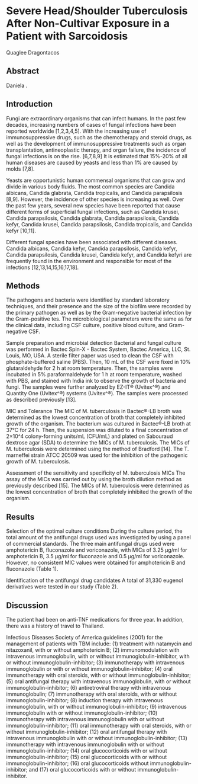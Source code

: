 # Severe Head/Shoulder Tuberculosis After Non-Cultivar Exposure in a Patient with Sarcoidosis
Quaglee Dragontacos


## Abstract
Daniela .


## Introduction
Fungi are extraordinary organisms that can infect humans. In the past few decades, increasing numbers of cases of fungal infections have been reported worldwide [1,2,3,4,5]. With the increasing use of immunosuppressive drugs, such as the chemotherapy and steroid drugs, as well as the development of immunosuppressive treatments such as organ transplantation, antineoplastic therapy, and organ failure, the incidence of fungal infections is on the rise. [6,7,8,9] It is estimated that 15%-20% of all human diseases are caused by yeasts and less than 1% are caused by molds [7,8].

Yeasts are opportunistic human commensal organisms that can grow and divide in various body fluids. The most common species are Candida albicans, Candida glabrata, Candida tropicalis, and Candida parapsilosis [8,9]. However, the incidence of other species is increasing as well. Over the past few years, several new species have been reported that cause different forms of superficial fungal infections, such as Candida krusei, Candida parapsilosis, Candida glabrata, Candida parapsilosis, Candida kefyr, Candida krusei, Candida parapsilosis, Candida tropicalis, and Candida kefyr [10,11].

Different fungal species have been associated with different diseases. Candida albicans, Candida kefyr, Candida parapsilosis, Candida kefyr, Candida parapsilosis, Candida krusei, Candida kefyr, and Candida kefyri are frequently found in the environment and responsible for most of the infections [12,13,14,15,16,17,18].


## Methods
The pathogens and bacteria were identified by standard laboratory techniques, and their presence and the size of the biofilm were recorded by the primary pathogen as well as by the Gram-negative bacterial infection by the Gram-positive tes. The microbiological parameters were the same as for the clinical data, including CSF culture, positive blood culture, and Gram-negative CSF.

Sample preparation and microbial detection
Bacterial and fungal culture was performed in Bactec Spin-X - Bactec System, Bactec America, LLC, St. Louis, MO, USA. A sterile filter paper was used to clean the CSF with phosphate-buffered saline (PBS). Then, 10 mL of the CSF were fixed in 10% glutaraldehyde for 2 h at room temperature. Then, the samples were incubated in 5% paraformaldehyde for 1 h at room temperature, washed with PBS, and stained with India ink to observe the growth of bacteria and fungi. The samples were further analyzed by EZ-IT® (Uvitex^®) and Quantity One (Uvitex^®) systems (Uvitex^®). The samples were processed as described previously [13].

MIC and Tolerance
The MIC of M. tuberculosis in Bactec®-LB broth was determined as the lowest concentration of broth that completely inhibited growth of the organism. The bacterium was cultured in Bactec®-LB broth at 37°C for 24 h. Then, the suspension was diluted to a final concentration of 2×10^4 colony-forming units/mL (CFU/mL) and plated on Sabouraud dextrose agar (SDA) to determine the MICs of M. tuberculosis. The MICs of M. tuberculosis were determined using the method of Bradford [14]. The T. marneffei strain ATCC 20509 was used for the inhibition of the pathogenic growth of M. tuberculosis.

Assessment of the sensitivity and specificity of M. tuberculosis MICs
The assay of the MICs was carried out by using the broth dilution method as previously described [15]. The MICs of M. tuberculosis were determined as the lowest concentration of broth that completely inhibited the growth of the organism.


## Results
Selection of the optimal culture conditions
During the culture period, the total amount of the antifungal drugs used was investigated by using a panel of commercial standards. The three main antifungal drugs used were amphotericin B, fluconazole and voriconazole, with MICs of 3.25 µg/ml for amphotericin B, 3.5 µg/ml for fluconazole and 0.5 µg/ml for voriconazole. However, no consistent MIC values were obtained for amphotericin B and fluconazole (Table 1).

Identification of the antifungal drug candidates
A total of 31,330 eugenol derivatives were tested in our study (Table 2).


## Discussion

The patient had been on anti-TNF medications for three year. In addition, there was a history of travel to Thailand.

Infectious Diseases Society of America guidelines (2001) for the management of patients with TBM include: (1) treatment with natamycin and nitazoxanil, with or without amphotericin B; (2) immunomodulation with intravenous immunoglobulin, with or without immunoglobulin-inhibitor, with or without immunoglobulin-inhibitor; (3) immunotherapy with intravenous immunoglobulin or with or without immunoglobulin-inhibitor; (4) oral immunotherapy with oral steroids, with or without immunoglobulin-inhibitor; (5) oral antifungal therapy with intravenous immunoglobulin, with or without immunoglobulin-inhibitor; (6) antiretroviral therapy with intravenous immunoglobulin; (7) immunotherapy with oral steroids, with or without immunoglobulin-inhibitor; (8) induction therapy with intravenous immunoglobulin, with or without immunoglobulin-inhibitor; (9) intravenous immunoglobulin with or without immunoglobulin-inhibitor; (10) immunotherapy with intravenous immunoglobulin with or without immunoglobulin-inhibitor; (11) oral immunotherapy with oral steroids, with or without immunoglobulin-inhibitor; (12) oral antifungal therapy with intravenous immunoglobulin with or without immunoglobulin-inhibitor; (13) immunotherapy with intravenous immunoglobulin with or without immunoglobulin-inhibitor; (14) oral glucocorticoids with or without immunoglobulin-inhibitor; (15) oral glucocorticoids with or without immunoglobulin-inhibitor; (16) oral glucocorticoids without immunoglobulin-inhibitor; and (17) oral glucocorticoids with or without immunoglobulin-inhibitor.
